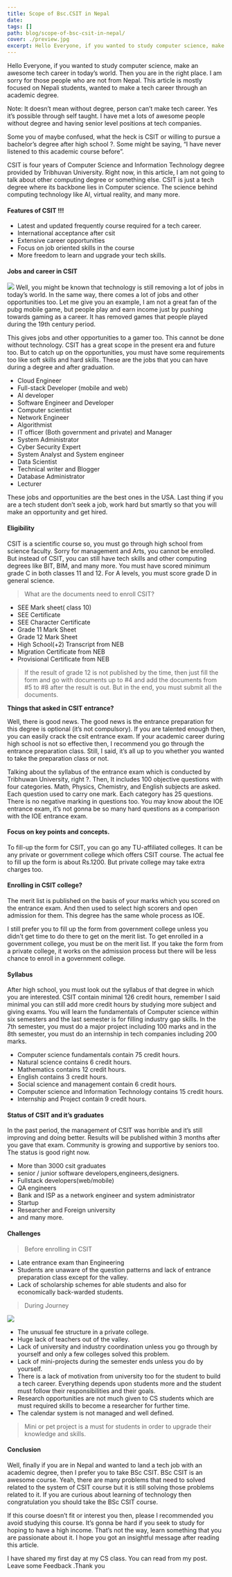 ```yaml
---
title: Scope of Bsc.CSIT in Nepal
date:
tags: []
path: blog/scope-of-bsc-csit-in-nepal/
cover: ./preview.jpg
excerpt: Hello Everyone, if you wanted to study computer science, make an awesome tech career in today’s world. Then you are in the right place.
---
```


Hello Everyone, if you wanted to study computer science, make an awesome tech career in today’s world. Then you are in the right place. I am sorry for those people who are not from Nepal. This article is mostly focused on Nepali students, wanted to make a tech career through an academic degree.

Note: It doesn’t mean without degree, person can’t make tech career. Yes it’s possible through self taught. I have met a lots of awesome people without degree and having senior level positions at tech companies.

Some you of maybe confused, what the heck is CSIT or willing to pursue a bachelor’s degree after high school ?. Some might be saying, “I have never listened to this academic course before”.

CSIT is four years of Computer Science and Information Technology degree provided by Tribhuvan University. Right now, in this article, I am not going to talk about other computing degree or something else. CSIT is just a tech degree where its backbone lies in Computer science. The science behind computing technology like AI, virtual reality, and many more.

#### Features of CSIT !!!

- Latest and updated frequently course required for a tech career.
- International acceptance after csit
- Extensive career opportunities
- Focus on job oriented skills in the course
- More freedom to learn and upgrade your tech skills.

#### Jobs and career in CSIT

<img src="./job.jpg">
Well, you might be known that technology is still removing a lot of jobs in today’s world. In the same way, there comes a lot of jobs and other opportunities too. Let me give you an example, I am not a great fan of the pubg mobile game, but people play and earn income just by pushing towards gaming as a career. It has removed games that people played during the 19th century period.

This gives jobs and other opportunities to a gamer too. This cannot be done without technology. CSIT has a great scope in the present era and future too. But to catch up on the opportunities, you must have some requirements too like soft skills and hard skills. These are the jobs that you can have during a degree and after graduation.

- Cloud Engineer
- Full-stack Developer (mobile and web)
- AI developer
- Software Engineer and Developer
- Computer scientist
- Network Engineer
- Algorithmist
- IT officer (Both government and private) and Manager
- System Administrator
- Cyber Security Expert
- System Analyst and System engineer
- Data Scientist
- Technical writer and Blogger
- Database Administrator
- Lecturer

These jobs and opportunities are the best ones in the USA. Last thing if you are a tech student don’t seek a job, work hard but smartly so that you will make an opportunity and get hired.

#### Eligibility

CSIT is a scientific course so, you must go through high school from science faculty. Sorry for management and Arts, you cannot be enrolled. But instead of CSIT, you can still have tech skills and other computing degrees like BIT, BIM, and many more. You must have scored minimum grade C in both classes 11 and 12. For A levels, you must score grade D in general science.

> What are the documents need to enroll CSIT?

- SEE Mark sheet( class 10)
- SEE Certificate
- SEE Character Certificate
- Grade 11 Mark Sheet
- Grade 12 Mark Sheet
- High School(+2) Transcript from NEB
- Migration Certificate from NEB
- Provisional Certificate from NEB

> If the result of grade 12 is not published by the time, then just fill the form and go with documents up to #4 and add the documents from #5 to #8 after the result is out. But in the end, you must submit all the documents.

<b>Things that asked in CSIT entrance?</b>

Well, there is good news. The good news is the entrance preparation for this degree is optional (it’s not compulsory). If you are talented enough then, you can easily crack the csit entrance exam. If your academic career during high school is not so effective then, I recommend you go through the entrance preparation class. Still, I said, it’s all up to you whether you wanted to take the preparation class or not.

Talking about the syllabus of the entrance exam which is conducted by Tribhuwan University, right ?. Then, It includes 100 objective questions with four categories. Math, Physics, Chemistry, and English subjects are asked. Each question used to carry one mark. Each category has 25 questions. There is no negative marking in questions too. You may know about the IOE entrance exam, it’s not gonna be so many hard questions as a comparison with the IOE entrance exam.

#### Focus on key points and concepts.

To fill-up the form for CSIT, you can go any TU-affiliated colleges. It can be any private or government college which offers CSIT course. The actual fee to fill up the form is about Rs.1200. But private college may take extra charges too.

#### Enrolling in CSIT college?

The merit list is published on the basis of your marks which you scored on the entrance exam. And then used to select high scorers and open admission for them. This degree has the same whole process as IOE.

I still prefer you to fill up the form from government college unless you didn’t get time to do there to get on the merit list. To get enrolled in a government college, you must be on the merit list. If you take the form from a private college, it works on the admission process but there will be less chance to enroll in a government college.

#### Syllabus

After high school, you must look out the syllabus of that degree in which you are interested. CSIT contain minimal 126 credit hours, remember I said minimal you can still add more credit hours by studying more subject and giving exams. You will learn the fundamentals of Computer science within six semesters and the last semester is for filling industry gap skills. In the 7th semester, you must do a major project including 100 marks and in the 8th semester, you must do an internship in tech companies including 200 marks.

- Computer science fundamentals contain 75 credit hours.
- Natural science contains 6 credit hours.
- Mathematics contains 12 credit hours.
- English contains 3 credit hours.
- Social science and management contain 6 credit hours.
- Computer science and Information Technology contains 15 credit hours.
- Internship and Project contain 9 credit hours.

#### Status of CSIT and it’s graduates

In the past period, the management of CSIT was horrible and it’s still improving and doing better. Results will be published within 3 months after you gave that exam. Community is growing and supportive by seniors too. The status is good right now.

- More than 3000 csit graduates
- senior / junior software developers,engineers,designers.
- Fullstack developers(web/mobile)
- QA engineers
- Bank and ISP as a network engineer and system administrator
- Startup
- Researcher and Foreign university
- and many more.

#### Challenges

> Before enrolling in CSIT

- Late entrance exam than Engineering
- Students are unaware of the question patterns and lack of entrance preparation class except for the valley.
- Lack of scholarship schemes for able students and also for economically back-warded students.

> During Journey

<img src="./journey.jpg">

- The unusual fee structure in a private college.
- Huge lack of teachers out of the valley.
- Lack of university and industry coordination unless you go through by yourself and only a few colleges solved this problem.
- Lack of mini-projects during the semester ends unless you do by yourself.
- There is a lack of motivation from university too for the student to build a tech career. Everything depends upon students more and the student must follow their responsibilities and their goals.
- Research opportunities are not much given to CS students which are must required skills to become a researcher for further time.
- The calendar system is not managed and well defined.

> Mini or pet project is a must for students in order to upgrade their knowledge and skills.

#### Conclusion

Well, finally if you are in Nepal and wanted to land a tech job with an academic degree, then I prefer you to take BSc CSIT. BSc CSIT is an awesome course. Yeah, there are many problems that need to solved related to the system of CSIT course but it is still solving those problems related to it. If you are curious about learning of technology then congratulation you should take the BSc CSIT course.

If this course doesn’t fit or interest you then, please I recommended you avoid studying this course. It’s gonna be hard if you seek to study for hoping to have a high income. That’s not the way, learn something that you are passionate about it. I hope you got an insightful message after reading this article.

I have shared my first day at my CS class. You can read from my post. Leave some Feedback .Thank you
